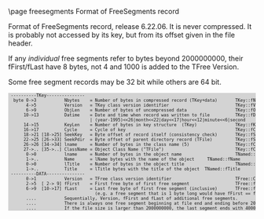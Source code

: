 \page freesegments Format of FreeSegments record

Format of FreeSegments record, release 6.22.06.  It is never compressed.
It is probably not accessed by its key, but from its offset given in the file header.

If any *individual* free segments refer to bytes beyond 2000000000,
their fFirst/fLast have 8 bytes, not 4 and 1000 is added to the TFree Version.

Some free segment records may be 32 bit while others are 64 bit.

<div style="background-color: lightgrey; font-size: 0.9vw;"><pre>
 ----------TKey---------------
  byte 0->3           Nbytes    = Number of bytes in compressed record (TKey+data)       TKey::fNbytes
       4->5           Version   = TKey class version identifier                          TKey::fVersion
       6->9           ObjLen    = Number of bytes of uncompressed data                   TKey::fObjLen
      10->13          Datime    = Date and time when record was written to file          TKey::fDatime
                                | (year-1995)<<26|month<<22|day<<17|hour<<12|minute<<6|second
      14->15          KeyLen    = Number of bytes in key structure  (TKey)               TKey::fKeyLen
      16->17          Cycle     = Cycle of key                                           TKey::fCycle
      18->21 [18->25] SeekKey   = Byte offset of record itself (consistency check)       TKey::fSeekKey
      22->25 [26->33] SeekPdir  = Byte offset of parent directory record (TFile)         TKey::fSeekPdir
      26->26 [34->34] lname     = Number of bytes in the class name (5)                  TKey::fClassName
      27->.. [35->..] ClassName = Object Class Name ("TFile")                            TKey::fClassName
       0->0           lname     = Number of bytes in the object name                     TNamed::fName
       1->..          Name      = lName bytes with the name of the object <file name>    TNamed::fName
       0->0           lTitle    = Number of bytes in the object title                    TNamed::fTitle
       1->..          Title     = lTitle bytes with the title of the object <file title> TNamed::fTitle
 ----------DATA---------------
       0->1           Version   = TFree class version identifier                         TFree::Class_Version()
       2->5  [ 2-> 9] fFirst    = First free byte of first free segment                  TFree::fFirst
       6->9  [10->17] fLast     = Last free byte of first free segment (inclusive)       TFree::fLast
                                  (e.g. a free segment that is 1 byte long would have fFirst == fLast)
       ....           Sequentially, Version, fFirst and fLast of additional free segments.
       ....           There is always one free segment beginning at file end and ending before 2000000000.
       ....           If the file size is larger than 2000000000, the last segment ends with 4000000000.
</pre></div>